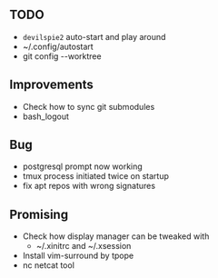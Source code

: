 ## TODO
- `devilspie2` auto-start and play around
- ~/.config/autostart
- git config --worktree

## Improvements
- Check how to sync git submodules
- bash\_logout

## Bug
- postgresql prompt now working
- tmux process initiated twice on startup
- fix apt repos with wrong signatures

## Promising
- Check how display manager can be tweaked with
    * ~/.xinitrc and ~/.xsession
- Install vim-surround by tpope
- nc netcat tool

